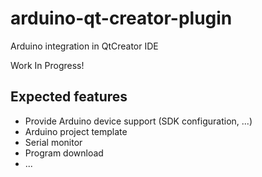 # arduino-qt-creator-plugin

Arduino integration in QtCreator IDE

Work In Progress!

## Expected features

- Provide Arduino device support (SDK configuration, ...)
- Arduino project template
- Serial monitor
- Program download
- ...
